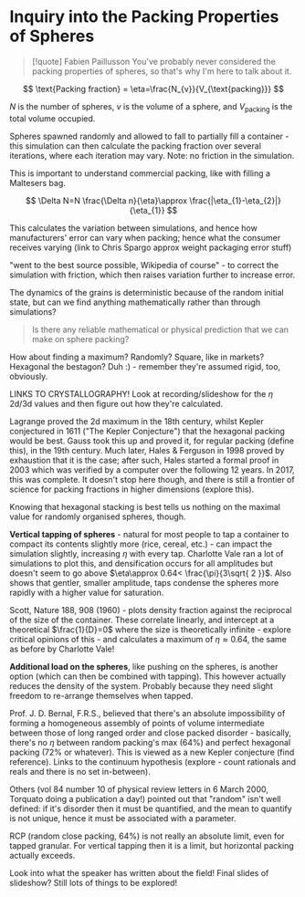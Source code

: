 # Inquiry into the Packing Properties of Spheres

> [!quote] Fabien Paillusson
> You've probably never considered the packing properties of spheres, so that's why I'm here to talk about it.

$$
\text{Packing fraction} = \eta=\frac{N_{v}}{V_{\text{packing}}}
$$

$N$ is the number of spheres, $v$ is the volume of a sphere, and $V_{\text{packing}}$ is the total volume occupied.

Spheres spawned randomly and allowed to fall to partially fill a container - this simulation can then calculate the packing fraction over several iterations, where each iteration may vary. Note: no friction in the simulation.

This is important to understand commercial packing, like with filling a Maltesers bag.

$$
\Delta N=N \frac{\Delta n}{\eta}\approx \frac{|\eta_{1}-\eta_{2}|}{\eta_{1}}
$$

This calculates the variation between simulations, and hence how manufacturers' error can vary when packing; hence what the consumer receives varying (link to Chris Spargo approx weight packaging error stuff)

"went to the best source possible, Wikipedia of course" - to correct the simulation with friction, which then raises variation further to increase error.

The dynamics of the grains is deterministic because of the random initial state, but can we find anything mathematically rather than through simulations?

> Is there any reliable mathematical or physical prediction that we can make on sphere packing?

How about finding a maximum? Randomly? Square, like in markets? Hexagonal the bestagon? Duh :) - remember they're assumed rigid, too, obviously.

LINKS TO CRYSTALLOGRAPHY! Look at recording/slideshow for the $\eta$ 2d/3d values and then figure out how they're calculated.

Lagrange proved the 2d maximum in the 18th century, whilst Kepler conjectured in 1611 ("The Kepler Conjecture") that the hexagonal packing would be best. Gauss took this up and proved it, for regular packing (define this), in the 19th century. Much later, Hales & Ferguson in 1998 proved by exhaustion that it is the case; after such, Hales started a formal proof in 2003 which was verified by a computer over the following 12 years. In 2017, this was complete. It doesn't stop here though, and there is still a frontier of science for packing fractions in higher dimensions (explore this).

Knowing that hexagonal stacking is best tells us nothing on the maximal value for randomly organised spheres, though.

**Vertical tapping of spheres** - natural for most people to tap a container to compact its contents slightly more (rice, cereal, etc.) - can impact the simulation slightly, increasing $\eta$ with every tap. Charlotte Vale ran a lot of simulations to plot this, and densification occurs for all amplitudes but doesn't seem to go above $\eta\approx 0.64< \frac{\pi}{3\sqrt{ 2 }}$. Also shows that gentler, smaller amplitude, taps condense the spheres more rapidly with a higher value for saturation.

Scott, Nature 188, 908 (1960) - plots density fraction against the reciprocal of the size of the container. These correlate linearly, and intercept at a theoretical $\frac{1}{D}=0$ where the size is theoretically infinite - explore critical opinions of this - and calculates a maximum of $\eta\approx0.64$, the same as before by Charlotte Vale!

**Additional load on the spheres**, like pushing on the spheres, is another option (which can then be combined with tapping). This however actually reduces the density of the system. Probably because they need slight freedom to re-arrange themselves when tapped.

Prof. J. D. Bernal, F.R.S., believed that there's an absolute impossibility of forming a homogeneous assembly of points of volume intermediate between those of long ranged order and close packed disorder - basically, there's no $\eta$ between random packing's max (64%) and perfect hexagonal packing (72% or whatever). This is viewed as a new Kepler conjecture (find reference). Links to the continuum hypothesis (explore - count rationals and reals and there is no set in-between).

Others (vol 84 number 10 of physical review letters in 6 March 2000, Torquato doing a publication a day!) pointed out that "random" isn't well defined: if it's disorder then it must be quantified, and the mean to quantify is not unique, hence it must be associated with a parameter.

RCP (random close packing, 64%) is not really an absolute limit, even for tapped granular. For vertical tapping then it is a limit, but horizontal packing actually exceeds.

Look into what the speaker has written about the field! Final slides of slideshow? Still lots of things to be explored!
